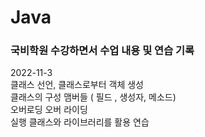 # Java

### 국비학원 수강하면서 수업 내용 및 연습 기록 ###

2022-11-3
<br/>클래스 선언, 클래스로부터 객체 생성
<br/>클래스의 구성 맴버들 ( 필드 , 생성자, 메소드)
<br/>오버로딩 오버 라이딩
<br/>실행 클래스와 라이브러리를 활용 연습
